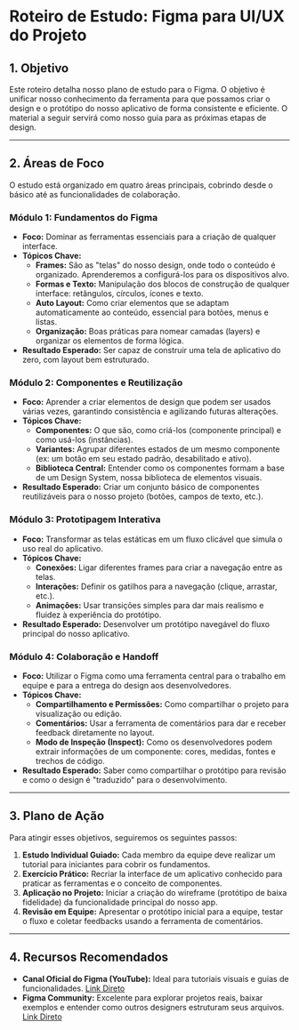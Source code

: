 # Roteiro de Estudo: Figma para UI/UX do Projeto

## 1. Objetivo

Este roteiro detalha nosso plano de estudo para o Figma. O objetivo é unificar nosso conhecimento da ferramenta para que possamos criar o design e o protótipo do nosso aplicativo de forma consistente e eficiente. O material a seguir servirá como nosso guia para as próximas etapas de design.

---

## 2. Áreas de Foco

O estudo está organizado em quatro áreas principais, cobrindo desde o básico até as funcionalidades de colaboração.

### Módulo 1: Fundamentos do Figma

* **Foco:** Dominar as ferramentas essenciais para a criação de qualquer interface.
* **Tópicos Chave:**
    * **Frames:** São as "telas" do nosso design, onde todo o conteúdo é organizado. Aprenderemos a configurá-los para os dispositivos alvo.
    * **Formas e Texto:** Manipulação dos blocos de construção de qualquer interface: retângulos, círculos, ícones e texto.
    * **Auto Layout:** Como criar elementos que se adaptam automaticamente ao conteúdo, essencial para botões, menus e listas.
    * **Organização:** Boas práticas para nomear camadas (layers) e organizar os elementos de forma lógica.
* **Resultado Esperado:** Ser capaz de construir uma tela de aplicativo do zero, com layout bem estruturado.

### Módulo 2: Componentes e Reutilização

* **Foco:** Aprender a criar elementos de design que podem ser usados várias vezes, garantindo consistência e agilizando futuras alterações.
* **Tópicos Chave:**
    * **Componentes:** O que são, como criá-los (componente principal) e como usá-los (instâncias).
    * **Variantes:** Agrupar diferentes estados de um mesmo componente (ex: um botão em seu estado padrão, desabilitado e ativo).
    * **Biblioteca Central:** Entender como os componentes formam a base de um Design System, nossa biblioteca de elementos visuais.
* **Resultado Esperado:** Criar um conjunto básico de componentes reutilizáveis para o nosso projeto (botões, campos de texto, etc.).

### Módulo 3: Prototipagem Interativa

* **Foco:** Transformar as telas estáticas em um fluxo clicável que simula o uso real do aplicativo.
* **Tópicos Chave:**
    * **Conexões:** Ligar diferentes frames para criar a navegação entre as telas.
    * **Interações:** Definir os gatilhos para a navegação (clique, arrastar, etc.).
    * **Animações:** Usar transições simples para dar mais realismo e fluidez à experiência do protótipo.
* **Resultado Esperado:** Desenvolver um protótipo navegável do fluxo principal do nosso aplicativo.

### Módulo 4: Colaboração e Handoff

* **Foco:** Utilizar o Figma como uma ferramenta central para o trabalho em equipe e para a entrega do design aos desenvolvedores.
* **Tópicos Chave:**
    * **Compartilhamento e Permissões:** Como compartilhar o projeto para visualização ou edição.
    * **Comentários:** Usar a ferramenta de comentários para dar e receber feedback diretamente no layout.
    * **Modo de Inspeção (Inspect):** Como os desenvolvedores podem extrair informações de um componente: cores, medidas, fontes e trechos de código.
* **Resultado Esperado:** Saber como compartilhar o protótipo para revisão e como o design é "traduzido" para o desenvolvimento.

---

## 3. Plano de Ação

Para atingir esses objetivos, seguiremos os seguintes passos:

1.  **Estudo Individual Guiado:** Cada membro da equipe deve realizar um tutorial para iniciantes para cobrir os fundamentos.
2.  **Exercício Prático:** Recriar la interface de um aplicativo conhecido para praticar as ferramentas e o conceito de componentes.
3.  **Aplicação no Projeto:** Iniciar a criação do wireframe (protótipo de baixa fidelidade) da funcionalidade principal do nosso app.
4.  **Revisão em Equipe:** Apresentar o protótipo inicial para a equipe, testar o fluxo e coletar feedbacks usando a ferramenta de comentários.

---

## 4. Recursos Recomendados

* **Canal Oficial do Figma (YouTube):** Ideal para tutoriais visuais e guias de funcionalidades. [Link Direto](https://www.youtube.com/c/figma)
* **Figma Community:** Excelente para explorar projetos reais, baixar exemplos e entender como outros designers estruturam seus arquivos. [Link Direto](https://www.figma.com/community)